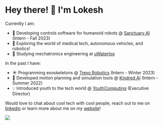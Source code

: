 # Hey there! 👋 I'm Lokesh

<!--
**1lokeshpatel/1lokeshpatel** is a ✨ _special_ ✨ repository because its `README.md` (this file) appears on your GitHub profile.

Here are some ideas to get you started:
-->
Currently I am:
- 🤖 Developing controls software for humanoid robots @ [Sanctuary AI](https://sanctuary.ai/) (Intern - Fall 2023)
- 🔭 Exploring the world of medical tech, autonomous vehicles, and robotics!
- 🌱 Studying mechatronics engineering at [uWaterloo](https://uwaterloo.ca/)

In the past I have:
- ☀️ Programming exoskeletons @ [Trexo Robotics](https://trexorobotics.com/) (Intern - Winter 2023)
- 🦾 Developed motion planning and simulation tools @ [Kindred AI](https://www.kindred.ai/) (Intern - Summer 2022)
- 💡 Introduced youth to the tech world @ [YouthComputing](https://youthcomputing.ca/) (Executive Director)

Would love to chat about cool tech with cool people, reach out to me on [linkedin](https://www.linkedin.com/in/1lokeshpatel/) or learn more about me on my [website](https://www.lokeshpatel.ca/)!

![](https://komarev.com/ghpvc/?username=1lokeshpatel&color=blue)</h1> 
